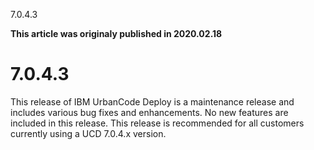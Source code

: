 





7.0.4.3

**This article was originaly published in 2020.02.18**


7.0.4.3
=======




This release of IBM UrbanCode Deploy is a maintenance release and includes various bug fixes and enhancements. No new features are included in this release. This release is recommended for all customers currently using a UCD 7.0.4.x version.




